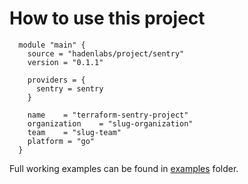 # How to use this project

```hcl
  module "main" {
    source = "hadenlabs/project/sentry"
    version = "0.1.1"

    providers = {
      sentry = sentry
    }

    name    = "terraform-sentry-project"
    organization    = "slug-organization"
    team    = "slug-team"
    platform = "go"
  }
```

Full working examples can be found in [examples](./examples) folder.

